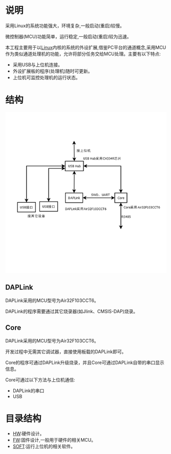 # 说明

采用Linux的系统功能强大，环境复杂,一般启动(重启)较慢。

微控制器(MCU)功能简单，运行稳定,一般启动(重启)较为迅速。

本工程主要用于以[Linux](https://www.kernel.org)内核的系统的外设扩展,借鉴PC平台的通道概念,采用MCU作为类似通道处理机的功能，允许将部分任务交给MCU处理。主要有以下特点:

- 采用USB与上位机连接。
- 外设扩展板的程序(处理机)随时可更新。
- 上位机可监控处理机的运行状态。

# 结构

![ExtBoard-001-Struct](Doc/ExtBoard-001-Struct.png)

## DAPLink

DAPLink采用的MCU型号为Air32F103CCT6。

DAPLink的程序需要通过其它烧录器(如Jlink、CMSIS-DAP)烧录。

## Core

DAPLink采用的MCU型号为Air32F103CCT6。

开发过程中无需其它调试器，直接使用板载的DAPLink即可。

Core的程序可通过DAPLink升级烧录，并且Core可通过DAPLink自带的串口显示信息。

Core可通过以下方法与上位机通信:

- DAPLink的串口
- USB

# 目录结构

- [HW](HW):硬件设计。
- [FW](FW):固件设计,一般用于硬件的相关MCU。
- [SOFT](SOFT):运行上位机的相关软件。